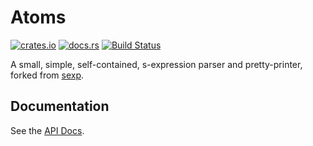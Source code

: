 Atoms
=====

[![crates.io](https://img.shields.io/crates/v/atoms.svg)](https://crates.io/crates/atoms/)
[![docs.rs](https://docs.rs/atoms/badge.svg)](https://docs.rs/atoms/)
[![Build Status](https://travis-ci.org/studley13/atoms.svg?branch=master)](https://travis-ci.org/studley13/atoms)

A small, simple, self-contained, s-expression parser and pretty-printer, forked
from [sexp](https://github.com/liferobotics/sexp).

Documentation
-------------

See the [API Docs](https://docs.rs/atoms/).
